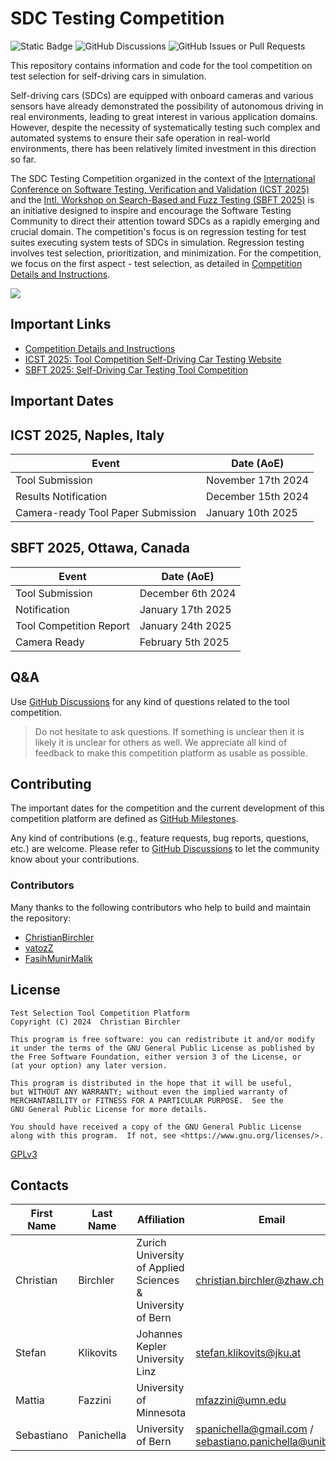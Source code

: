 # SDC Testing Competition
![Static Badge](https://img.shields.io/badge/Python-3.11-blue)
![GitHub Discussions](https://img.shields.io/github/discussions/christianbirchler-org/sdc-testing-competition)
![GitHub Issues or Pull Requests](https://img.shields.io/github/issues/christianbirchler-org/sdc-testing-competition)

This repository contains information and code for the tool competition on test selection for self-driving cars in simulation.

Self-driving cars (SDCs) are equipped with onboard cameras and various sensors have already demonstrated the possibility of autonomous driving in real environments, leading to great interest in various application domains.
However, despite the necessity of systematically testing such complex and automated systems to ensure their safe operation in real-world environments, there has been relatively limited investment in this direction so far.

The SDC Testing Competition organized in the context of the [International Conference on Software Testing, Verification and Validation (ICST 2025)](https://conf.researchr.org/home/icst-2025) and the [Intl. Workshop on Search-Based and Fuzz Testing (SBFT 2025)](https://sbft25.github.io/tools/) is an initiative designed to inspire and encourage the Software Testing Community to direct their attention toward SDCs as a rapidly emerging and crucial domain.
The competition's focus is on regression testing for test suites executing system tests of SDCs in simulation.
Regression testing involves test selection, prioritization, and minimization.
For the competition, we focus on the first aspect - test selection, as detailed in [Competition Details and Instructions](./COMPETITION.md).

![](example.png)

## Important Links
- [Competition Details and Instructions](./COMPETITION.md)
- [ICST 2025: Tool Competition Self-Driving Car Testing Website](https://conf.researchr.org/track/icst-2025/icst-2025-tool-competition--self-driving-car-testing)
- [SBFT 2025: Self-Driving Car Testing Tool Competition](https://sbft25.github.io/tools/)

## Important Dates
## ICST 2025, Naples, Italy

| **Event**                          | **Date (AoE)**     |
|------------------------------------|--------------------|
| Tool Submission                    | November 17th 2024 |
| Results Notification               | December 15th 2024 |
| Camera-ready Tool Paper Submission | January 10th 2025  |

## SBFT 2025, Ottawa, Canada
| **Event**               | **Date (AoE)**    |
|-------------------------|-------------------|
| Tool Submission         | December 6th 2024 |
| Notification            | January 17th 2025 |
| Tool Competition Report | January 24th 2025 |
| Camera Ready            | February 5th 2025 |

## Q&A
Use [GitHub Discussions](https://github.com/christianbirchler-org/sdc-testing-competition/discussions) for any kind of questions related to the tool competition.

> Do not hesitate to ask questions.
> If something is unclear then it is likely it is unclear for others as well.
> We appreciate all kind of feedback to make this competition platform as usable as possible.


## Contributing
The important dates for the competition and the current development of this competition platform are defined as [GitHub Milestones](https://github.com/christianbirchler-org/sdc-testing-competition/milestones).

Any kind of contributions (e.g., feature requests, bug reports, questions, etc.) are welcome.
Please refer to [GitHub Discussions](https://github.com/christianbirchler-org/sdc-testing-competition/discussions) to let the community know about your contributions.

### Contributors
Many thanks to the following contributors who help to build and maintain the repository:
- [ChristianBirchler](https://github.com/ChristianBirchler)
- [vatozZ](https://github.com/vatozZ)
- [FasihMunirMalik](https://github.com/FasihMunirMalik)

## License
```{text}
Test Selection Tool Competition Platform
Copyright (C) 2024  Christian Birchler

This program is free software: you can redistribute it and/or modify
it under the terms of the GNU General Public License as published by
the Free Software Foundation, either version 3 of the License, or
(at your option) any later version.

This program is distributed in the hope that it will be useful,
but WITHOUT ANY WARRANTY; without even the implied warranty of
MERCHANTABILITY or FITNESS FOR A PARTICULAR PURPOSE.  See the
GNU General Public License for more details.

You should have received a copy of the GNU General Public License
along with this program.  If not, see <https://www.gnu.org/licenses/>.
```
[GPLv3](LICENSE)

## Contacts
| First Name | Last Name  | Affiliation                                                | Email                      |
|------------|------------|------------------------------------------------------------|----------------------------|
| Christian  | Birchler   | Zurich University of Applied Sciences & University of Bern | christian.birchler@zhaw.ch |
| Stefan     | Klikovits  | Johannes Kepler University Linz                            | stefan.klikovits@jku.at    |
| Mattia     | Fazzini    | University of Minnesota                                    | mfazzini@umn.edu           |
| Sebastiano | Panichella | University of Bern                                         | spanichella@gmail.com / sebastiano.panichella@unibe.ch      |
